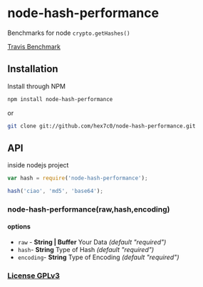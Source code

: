 # node-hash-performance

Benchmarks for node `crypto.getHashes()`

[Travis Benchmark](https://travis-ci.org/hex7c0/hash-performance/)

## Installation

Install through NPM

```bash
npm install node-hash-performance
```
or
```bash
git clone git://github.com/hex7c0/node-hash-performance.git
```

## API

inside nodejs project
```js
var hash = require('node-hash-performance');

hash('ciao', 'md5', 'base64');
```

### node-hash-performance(raw,hash,encoding)

#### options

 - `raw` - **String | Buffer** Your Data *(default "required")*
 - `hash`- **String** Type of Hash *(default "required")*
 - `encoding`- **String** Type of Encoding *(default "required")*

### [License GPLv3](http://opensource.org/licenses/GPL-3.0)
